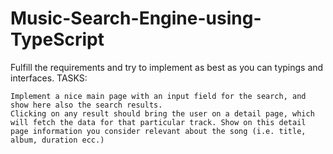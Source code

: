 # Music-Search-Engine-using-TypeScript

Fulfill the requirements and try to implement as best as you can typings and interfaces.
TASKS:

    Implement a nice main page with an input field for the search, and show here also the search results.
    Clicking on any result should bring the user on a detail page, which will fetch the data for that particular track. Show on this detail page information you consider relevant about the song (i.e. title, album, duration ecc.)
